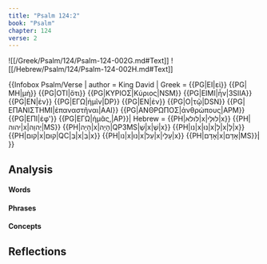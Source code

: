 ```yaml
---
title: "Psalm 124:2"
book: "Psalm"
chapter: 124
verse: 2
---
```

![[/Greek/Psalm/124/Psalm-124-002G.md#Text]]
![[/Hebrew/Psalm/124/Psalm-124-002H.md#Text]]

{{Infobox Psalm/Verse |
  author = King David |
  Greek = {{PG|ΕΙ|εἰ}} {{PG|ΜΗ|μὴ}} {{PG|ΟΤΙ|ὅτι}} {{PG|ΚΥΡΙΟΣ|Κύριος|NSM}} {{PG|ΕΙΜΙ|ἦν|3SIIA}} {{PG|ΕΝ|ἐν}} {{PG|ΕΓΩ|ἡμῖν|DP}} {{PG|ΕΝ|ἐν}} {{PG|Ο|τῷ|DSN}} {{PG|ΕΠΑΝΙΣΤΗΜΙ|ἐπαναστῆναι|AAI}} {{PG|ΑΝΘΡΩΠΟΣ|ἀνθρώπους|APM}} {{PG|ΕΠΙ|ἐφ'}} {{PG|ΕΓΩ|ἡμᾶς,|AP}}|
  Hebrew = {{PH|לולא|x|לוּלֵי|x}} {{PH|יהוה|x|יְהוָה|MS}} {{PH|הָיָה|x|הָיָה|QP3MS|‏שֶׁ|x|שֶׁ|x}} {{PH|נו|x|נוּ|x|לְ|x|לָ|x}} {{PH|קום|x|קוּם|QC|בְּ|x|בְּ|x}} {{PH|נו|x|נוּ|x|עַל|x|עָלֵי|x}} {{PH|אָדָם|x|אָדָם|MS}}׃|
}}

## Analysis

#### Words

#### Phrases

#### Concepts

## Reflections
